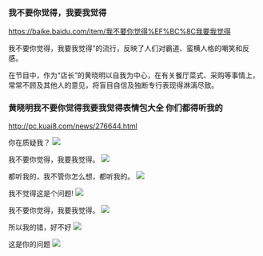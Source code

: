### 我不要你觉得，我要我觉得
https://baike.baidu.com/item/我不要你觉得%EF%BC%8C我要我觉得

我不要你觉得，我要我觉得”的流行，反映了人们对霸道、蛮横人格的嘲笑和反感。

在节目中，作为“店长”的黄晓明以自我为中心，在有关餐厅菜式、采购等事情上，常常不顾及其他人的意见，将盲目自信及独断专行表现得淋漓尽致。

### 黄晓明我不要你觉得我要我觉得表情包大全 你们都得听我的
http://pc.kuai8.com/news/276644.html

你在质疑我？
<img src="http://img.kuai8.com/newspic/image/201908/20/0aa7089272.jpg">

我不要你觉得，我要我觉得。
<img src="http://img.kuai8.com/newspic/image/201908/20/4afcf5d564.jpg">

都听我的，我不管你怎么想，都听我的。
<img src="http://img.kuai8.com/newspic/image/201908/20/59791f75af.jpg">

我不觉得这是个问题!
<img src="http://img.kuai8.com/newspic/image/201908/20/03a719a2a4.jpg">

我不要你觉得，我要我觉得。
<img src="http://img.kuai8.com/newspic/image/201908/20/9b073d01c7.jpg">

所以我的错，好不好
<img src="http://img.kuai8.com/newspic/image/201908/20/8d297f033e.jpg">

这是你的问题
<img src="http://img.kuai8.com/newspic/image/201908/20/abc380b22e.jpg">
